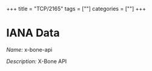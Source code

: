 +++
title = "TCP/2165"
tags = [""]
categories = [""]
+++

# IANA Data

_Name:_ x-bone-api

_Description:_ X-Bone API


